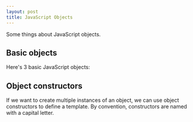```yaml
---
layout: post
title: JavaScript Objects
---
```


Some things about JavaScript objects.


## Basic objects
Here's 3 basic JavaScript objects:
<script src="https://jsfiddle.net/lthr/36assx8r/1/embed/js,result/"></script>

## Object constructors
If we want to create multiple instances of an object, we can use object constructors to define a template. By convention, constructors are named with a capital letter.
<script src="https://jsfiddle.net/lthr/qz6dq6t2/3/embed/js,result/"></script>
